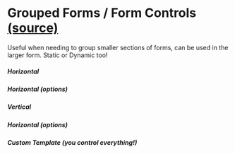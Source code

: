 Grouped Forms / Form Controls [(source)](https://github.com/bullhorn/novo-elements/blob/master/src/elements/form)
=================================================================================================================

Useful when needing to group smaller sections of forms, can be used in the larger form. Static or Dynamic too!

##### Horizontal

<code-example example="horizontal"></code-example>

##### Horizontal (options)

<code-example example="horizontal-options"></code-example>

##### Vertical

<code-example example="vertical"></code-example>

##### Horizontal (options)

<code-example example="vertical-options"></code-example>

##### Custom Template (you control everything!)

<code-example example="custom-template"></code-example>
